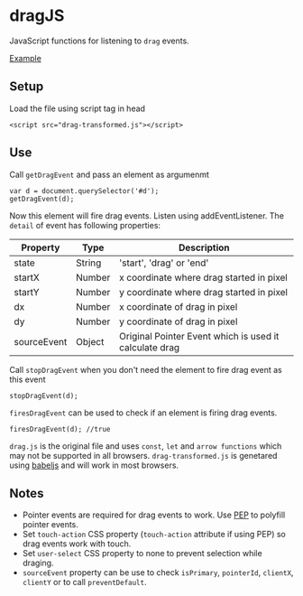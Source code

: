 # dragJS
JavaScript functions for listening to `drag` events.

[Example](https://namannehra.github.io/dragJS/)

## Setup
Load the file using script tag in head

	<script src="drag-transformed.js"></script>

## Use
Call `getDragEvent` and pass an element as argumenmt

	var d = document.querySelector('#d');
	getDragEvent(d);

Now this element will fire drag events. Listen using addEventListener. The `detail` of event has following properties:

| Property | Type | Description |
| --- | --- | --- |
| state | String | 'start', 'drag' or 'end' |
| startX | Number | x coordinate where drag started in pixel |
| startY | Number | y coordinate where drag started in pixel |
| dx | Number | x coordinate of drag in pixel |
| dy | Number | y coordinate of drag in pixel |
| sourceEvent | Object | Original Pointer Event which is used it calculate drag |

Call `stopDragEvent` when you don't need the element to fire drag event as this event

	stopDragEvent(d);

`firesDragEvent` can be used to check if an element is firing drag events.

	firesDragEvent(d); //true

`drag.js` is the original file and uses `const`, `let` and `arrow functions` which may not be supported in all browsers. `drag-transformed.js` is genetared using [babeljs](https://babeljs.io/) and will work in most browsers.

## Notes
* Pointer events are required for drag events to work. Use [PEP](https://github.com/jquery/PEP) to polyfill pointer events.
* Set `touch-action` CSS property (`touch-action` attribute if using PEP) so drag events work with touch.
* Set `user-select` CSS property to none to prevent selection while draging.
* `sourceEvent` property can be use to check `isPrimary`, `pointerId`, `clientX`, `clientY` or to call `preventDefault`.

